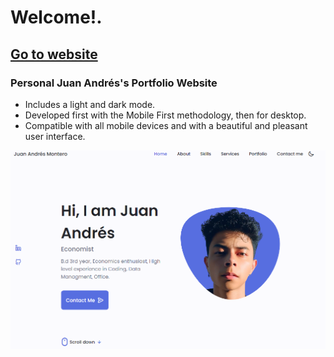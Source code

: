 # Welcome!.
## [Go to website](https://juanandres-montero.github.io/)
### Personal Juan Andrés's Portfolio Website 
- Includes a light and dark mode.
- Developed first with the Mobile First methodology, then for desktop.
- Compatible with all mobile devices and with a beautiful and pleasant user interface.

![preview img](/preview.png)